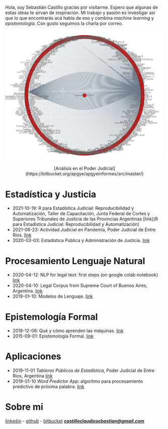 Hola, soy Sebastián Castillo gracias por visitarme. Espero que algunas de estas ideas te sirvan de inspiración. Mi trabajo y pasión es investigar así que lo que encontrarás acá habla de eso y combina *machine learning* y *epistemología*. Con gusto seguimos la charla por correo. 

![](Rplot.png) 
<center>
[Análisis en el Poder Judicial](https://bitbucket.org/apgye/apgyeinformes/src/master/)
</center>

# Estadística y Justicia 
  - 2021-10-19: R para Estadística Judicial: Reproducibilidad y Automatización, Taller de Capacitación, Junta Federal de Cortes y Superiores Tribunales de Justicia de las Provincias Argentinas [link](R para Estadística Judicial: Reproducibilidad y Automatización)
  - 2021-06-23: Actividad Judicial en Pandemia, Poder Judicial de Entre Ríos. [link](https://www.jusentrerios.gov.ar/2021/06/23/en-pandemia-2-millones-de-actos-procesales-y-mas-de-790-mil-presentaciones-digitales/)
  - 2020-03-03: Estadística Pública y Administración de Justicia.  [link](https://medium.com/@castilloclaudiosebastian/estad%C3%ADstica-p%C3%BAblica-y-administraci%C3%B3n-de-justicia-d33141da0708)
  
# Procesamiento Lenguaje Natural
- 2020-04-12: NLP for legal text: first steps (on google colab notebook) [link](https://colab.research.google.com/drive/1n_X-r1mXG5Z0VBkOHC9AtjO1lyY-kSpl)
- 2020-04-10: Legal Corpus from Supreme Court of Buenos Aires, Argentina. [link](https://github.com/castillosebastian/legal_corpus) 
- 2019-01-10: Modelos de Lenguaje. [link](https://castillosebastian.github.io/NLP/Modelos_de_Lenguaje.html)

# Epistemología Formal
- 2018-12-06: Qué y cómo aprenden las máquinas. [link](https://castillosebastian.github.io/epistemologia_formal/Qué-y-cómo-aprenden-las-redes-neuronales.html)
- 2015-09-01: Epistemología Formal. [link](https://castillosebastian.github.io/epistemologia_formal/epistemología_formal.html)   

# Aplicaciones    
- 2019-11-01 *Tableros Públicos de Estadística*, Poder Judicial de Entre Ríos, Argentina [link](https://tablero.jusentrerios.gov.ar/)     
- 2019-01-10 *Word Predictor App*: algoritmo para procesamiento predictivo de próxima palabra. 
[link](https://castillocs.shinyapps.io/shiny_app/)    

# Sobre mi
[linkedin](www.linkedin.com/in/castillocs) - [github](https://github.com/castillosebastian) - [bitbucket](https://bitbucket.org/apgye/) ***castilloclaudiosebastian@gmail.com***


